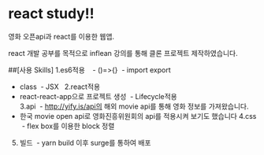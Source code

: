 # react study!!
영화 오픈api과 react를 이용한 웹앱.

react 개발 공부를 목적으로 inflean 강의를 통해 클론 프로젝트 제작하였습니다. 


##[사용 Skills]
1.es6적용   
  - ()=>{}
  - import export
  - class
  - JSX   
2.react적용  
  - react-react-app으로 프로젝트 생성
  - Lifecycle적용  
3.api
  - http://yify.is/api의 해외 movie api를 통해 영화 정보를 가져왔습니다.
  - 한국 movie open api로 영화진흥위원회의 api를 적용시켜 보기도 했습니다
4.css
  - flex box를 이용한 block 정렬  
5. 빌드
  - yarn build 이후 surge를 통하여 배포 
  

 
